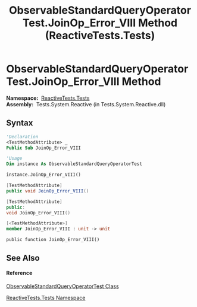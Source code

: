 ﻿---
title: ObservableStandardQueryOperatorTest.JoinOp_Error_VIII Method  (ReactiveTests.Tests)
TOCTitle: JoinOp_Error_VIII Method
ms:assetid: M:ReactiveTests.Tests.ObservableStandardQueryOperatorTest.JoinOp_Error_VIII
ms:mtpsurl: https://msdn.microsoft.com/en-us/library/reactivetests.tests.observablestandardqueryoperatortest.joinop_error_viii(v=VS.103)
ms:contentKeyID: 36618970
ms.date: 06/28/2011
mtps_version: v=VS.103
f1_keywords:
- ReactiveTests.Tests.ObservableStandardQueryOperatorTest.JoinOp_Error_VIII
dev_langs:
- CSharp
- JScript
- VB
- FSharp
- c++
---

# ObservableStandardQueryOperatorTest.JoinOp\_Error\_VIII Method

**Namespace:**  [ReactiveTests.Tests](hh289046\(v=vs.103\).md)  
**Assembly:**  Tests.System.Reactive (in Tests.System.Reactive.dll)

## Syntax

``` vb
'Declaration
<TestMethodAttribute> _
Public Sub JoinOp_Error_VIII
```

``` vb
'Usage
Dim instance As ObservableStandardQueryOperatorTest

instance.JoinOp_Error_VIII()
```

``` csharp
[TestMethodAttribute]
public void JoinOp_Error_VIII()
```

``` c++
[TestMethodAttribute]
public:
void JoinOp_Error_VIII()
```

``` fsharp
[<TestMethodAttribute>]
member JoinOp_Error_VIII : unit -> unit 
```

``` jscript
public function JoinOp_Error_VIII()
```

## See Also

#### Reference

[ObservableStandardQueryOperatorTest Class](hh288944\(v=vs.103\).md)

[ReactiveTests.Tests Namespace](hh289046\(v=vs.103\).md)

